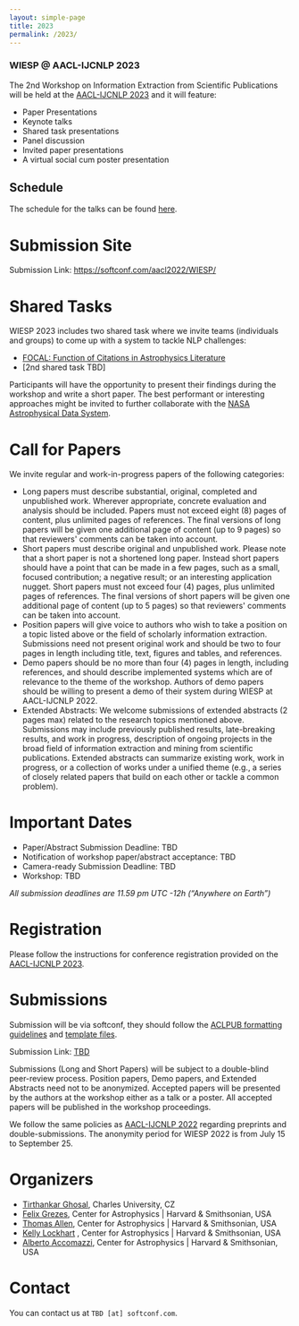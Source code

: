 ```yaml
---
layout: simple-page
title: 2023
permalink: /2023/
---
```


### WIESP @ AACL-IJCNLP 2023 

The 2nd Workshop on Information Extraction from Scientific Publications will be held at the [AACL-IJCNLP 2023](http://www.ijcnlp-aacl2023.org/) and it will feature:

- Paper Presentations
- Keynote talks
- Shared task presentations
- Panel discussion
- Invited paper presentations
- A virtual social cum poster presentation

## Schedule
The schedule for the talks can be found [here](Schedule).

# Submission Site

Submission Link: https://softconf.com/aacl2022/WIESP/

# Shared Tasks

WIESP 2023 includes two shared task where we invite teams (individuals and groups) to come up with a system to tackle NLP challenges:

- [FOCAL: Function of Citations in Astrophysics Literature](SharedTasks)
- [2nd shared task TBD]

Participants will have the opportunity to present their findings during the workshop and write a short paper. The best performant or interesting approaches might be invited to further collaborate with the [NASA Astrophysical Data System](https://ui.adsabs.harvard.edu/).

# Call for Papers

We invite regular and work-in-progress papers of the following categories:

- Long papers must describe substantial, original, completed and unpublished work. Wherever appropriate, concrete evaluation and analysis should be included. Papers must not exceed eight (8) pages of content, plus unlimited pages of references. The final versions of long papers will be given one additional page of content (up to 9 pages) so that reviewers' comments can be taken into account.
- Short papers must describe original and unpublished work. Please note that a short paper is not a shortened long paper. Instead short papers should have a point that can be made in a few pages, such as a small, focused contribution; a negative result; or an interesting application nugget. Short papers must not exceed four (4) pages, plus unlimited pages of references. The final versions of short papers will be given one additional page of content (up to 5 pages) so that reviewers' comments can be taken into account.
- Position papers will give voice to authors who wish to take a position on a topic listed above or the field of scholarly information extraction. Submissions need not present original work and should be two to four pages in length including title, text, figures and tables, and references. 
- Demo papers should be no more than four (4) pages in length, including references, and should describe implemented systems which are of relevance to the theme of the workshop. Authors of demo papers should be willing to present a demo of their system during WIESP at AACL-IJCNLP 2022.
- Extended Abstracts: We welcome submissions of extended abstracts (2 pages max) related to the research topics mentioned above. Submissions may include previously published results, late-breaking results, and work in progress, description of ongoing projects in the broad field of information extraction and mining from scientific publications. Extended abstracts can summarize existing work, work in progress, or a collection of works under a unified theme (e.g., a series of closely related papers that build on each other or tackle a common problem). 


# Important Dates

- Paper/Abstract Submission Deadline: TBD
- Notification of workshop paper/abstract acceptance: TBD
- Camera-ready Submission Deadline: TBD
- Workshop: TBD

*All submission deadlines are 11.59 pm UTC -12h (“Anywhere on Earth”)*

# Registration

Please follow the instructions for conference registration provided on the [AACL-IJCNLP 2023](http://www.ijcnlp-aacl2023.org/).


# Submissions

Submission will be via softconf, they should follow the [ACLPUB formatting guidelines](https://acl-org.github.io/ACLPUB/formatting.html) and [template files](https://github.com/acl-org/acl-style-files/tree/master). 

Submission Link: [TBD](TBD)

Submissions (Long and Short Papers) will be subject to a double-blind peer-review process. Position papers, Demo papers, and Extended Abstracts need not to be anonymized. Accepted papers will be presented by the authors at the workshop either as a talk or a poster. All accepted papers will be published in the workshop proceedings.

We follow the same policies as [AACL-IJCNLP 2022](https://www.aacl2022.org/) regarding preprints and double-submissions. The anonymity period for WIESP 2022 is from July 15 to September 25.  


# Organizers

- [Tirthankar Ghosal](https://elitr.eu/tirthankar-ghosal), Charles University, CZ
- [Felix Grezes](https://ui.adsabs.harvard.edu/about/team/team/fgrezes.html), Center for Astrophysics \| Harvard & Smithsonian, USA
- [Thomas Allen](https://ui.adsabs.harvard.edu/about/team/team/tallen.html), Center for Astrophysics \| Harvard & Smithsonian, USA
- [Kelly Lockhart](https://ui.adsabs.harvard.edu/about/team/team/klockhart.html) , Center for Astrophysics \| Harvard & Smithsonian, USA
- [Alberto Accomazzi](https://ui.adsabs.harvard.edu/about/team/team/aaccomazzi.html), Center for Astrophysics \| Harvard & Smithsonian, USA
<!-- - [Sergi Blanco-Cuaresma](https://blancocuaresma.com/s/), Center for Astrophysics \| Harvard & Smithsonian, USA -->
<!-- - [Robert M. Patton](https://www.ornl.gov/staff-profile/robert-m-patton), Oak Ridge National Laboratory, USA -->

# Contact

You can contact us at `TBD [at] softconf.com`.
